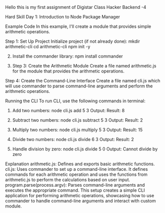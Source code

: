 Hello this is my first assignment of Digistar Class Hacker Backend -4

Hard Skill Day 1: Introduction to Node Package Manager

Example Code
In this example, I'll create a module that provides simple arithmetic operations.

Step 1: Set Up Project
Initialize project (if not already done):
mkdir arithmetic-cli
cd arithmetic-cli
npm init -y

2. Install the commander library:
npm install commander

3. Step 3: Create the Arithmetic Module
Create a file named arithmetic.js for the module that provides the arithmetic operations.

Step 4: Create the Command-Line Interface
Create a file named cli.js which will use commander to parse command-line arguments and perform the arithmetic operations.

Running the CLI
To run CLI, use the following commands in terminal:

1. Add two numbers:
node cli.js add 5 3
Output: Result: 8

2. Subtract two numbers:
node cli.js subtract 5 3
Output: Result: 2

3. Multiply two numbers:
node cli.js multiply 5 3
Output: Result: 15

4. Divide two numbers:
node cli.js divide 6 3
Output: Result: 2

5. Handle division by zero:
node cli.js divide 5 0
Output: Cannot divide by zero

Explanation
arithmetic.js: Defines and exports basic arithmetic functions.
cli.js: Uses commander to set up a command-line interface. It defines commands for each arithmetic operation and uses the functions from arithmetic.js to perform the calculations based on user input.
program.parse(process.argv): Parses command-line arguments and executes the appropriate command.
This setup creates a simple CLI application for performing arithmetic operations, showcasing how to use commander to handle command-line arguments and interact with custom module.
